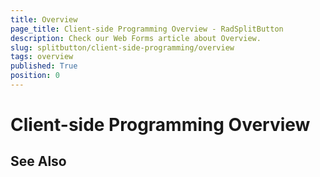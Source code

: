```yaml
---
title: Overview
page_title: Client-side Programming Overview - RadSplitButton
description: Check our Web Forms article about Overview.
slug: splitbutton/client-side-programming/overview
tags: overview
published: True
position: 0
---
```


# Client-side Programming Overview

## See Also

